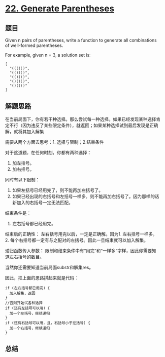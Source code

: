 # [22. Generate Parentheses](https://leetcode.com/problems/generate-parentheses/)

## 题目
Given n pairs of parentheses, write a function to generate all combinations of well-formed parentheses.

For example, given n = 3, a solution set is:
```
[
  "((()))",
  "(()())",
  "(())()",
  "()(())",
  "()()()"
]
```
## 解题思路
在当前局面下，你有若干种选择。那么尝试每一种选择。如果已经发现某种选择肯定不行（因为违反了某些限定条件），就返回；如果某种选择试到最后发现是正确解，就将其加入解集

需要从两个方面去思考：1. 选择与限制；2.结束条件

对于这道题，在任何时刻，你都有两种选择：
1. 加左括号。
2. 加右括号。

同时有以下限制：
1. 如果左括号已经用完了，则不能再加左括号了。
2. 如果已经出现的右括号和左括号一样多，则不能再加右括号了。因为那样的话新加入的右括号一定无法匹配。

结束条件是：
1. 左右括号都已经用完。

结束后的正确性：
左右括号用完以后，一定是正确解。因为1. 左右括号一样多，2. 每个右括号都一定有与之配对的左括号。因此一旦结束就可以加入解集。

递归函数传入参数：
限制和结束条件中有“用完”和“一样多”字样，因此你需要知道左右括号的数目。

当然你还需要知道当前局面substr和解集res。

因此，把上面的思路拼起来就是代码：
```
if (左右括号都已用完) {
  加入解集，返回
}
//否则开始试各种选择
if (还有左括号可以用) {
  加一个左括号，继续递归
}
if (还有右括号可以用，且，右括号小于左括号) {
  加一个右括号，继续递归
}
```
## 总结